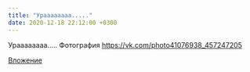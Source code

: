```yaml
---
title: "Ураааааааа....."
date: 2020-12-18 22:12:00 +0300
---
```


Ураааааааа.....
Фотография
https://vk.com/photo41076938_457247205

[Вложение](https://vk.com/photo41076938_457247205)
